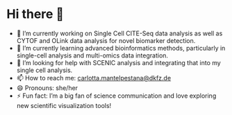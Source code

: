 # Hi there 👋

- 🔭 I’m currently working on Single Cell CITE-Seq data analysis as well as CYTOF and OLink data analysis for novel biomarker detection. 
- 🌱 I’m currently learning advanced bioinformatics methods, particularly in single-cell analysis and multi-omics data integration.
- 🤔 I’m looking for help with SCENIC analysis and integrating that into my single cell analysis. 
- 📫 How to reach me: carlotta.mantelpestana@dkfz.de
- 😄 Pronouns: she/her
- ⚡ Fun fact:  I’m a big fan of science communication and love exploring new scientific visualization tools! 


